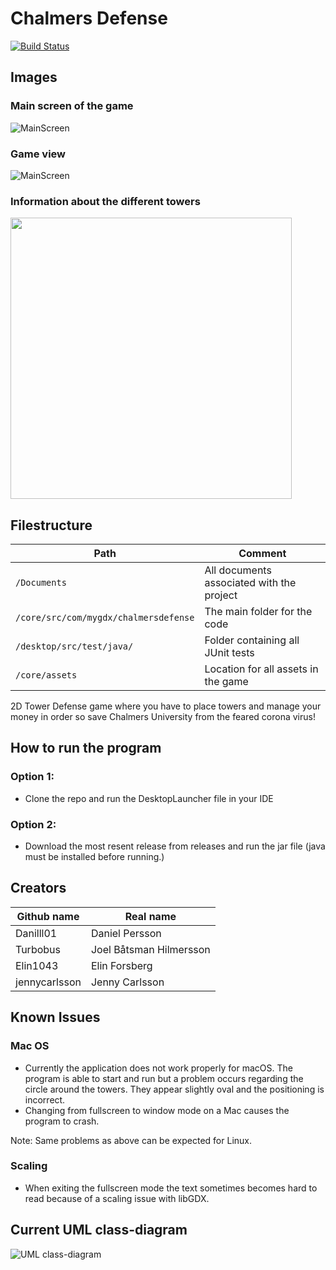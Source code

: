# Chalmers Defense

[![Build Status](https://app.travis-ci.com/Danilll01/TDA367-OO-Projekt.svg?branch=main)](https://app.travis-ci.com/Danilll01/TDA367-OO-Projekt)

## Images
### Main screen of the game
![MainScreen](/Documents/images/MainScreen.png)

### Game view
![MainScreen](/Documents/images/GameScreen.png)

### Information about the different towers
<img src="/Documents/images/TowerInformation.png" width="450">

## Filestructure
Path                                    | Comment
--------------------------------------- | -------------
`/Documents`                            | All documents associated with the project
`/core/src/com/mygdx/chalmersdefense`   | The main folder for the code
`/desktop/src/test/java/`               | Folder containing all JUnit tests
`/core/assets`                          | Location for all assets in the game

2D Tower Defense game where you have to place towers and manage your money in order so save Chalmers University from the feared
corona virus!

## How to run the program
### Option 1:
* Clone the repo and run the DesktopLauncher file in your IDE

### Option 2:
* Download the most resent release from releases and run the jar file (java must be installed before running.)

## Creators

Github name   | Real name
------------- | -------------
Danilll01     | Daniel Persson
Turbobus      | Joel Båtsman Hilmersson
Elin1043      | Elin Forsberg
jennycarlsson | Jenny Carlsson

## Known Issues
### Mac OS
* Currently the application does not work properly for macOS. The program is able to start and run but a problem occurs regarding the circle around the towers. They appear slightly oval and the positioning is incorrect.
* Changing from fullscreen to window mode on a Mac causes the program to crash.

Note: Same problems as above can be expected for Linux.

### Scaling
* When exiting the fullscreen mode the text sometimes becomes hard to read because of a scaling issue with libGDX. 

## Current UML class-diagram
![UML class-diagram](/Documents/UMLclass-diagramChalmersDefense.png)
